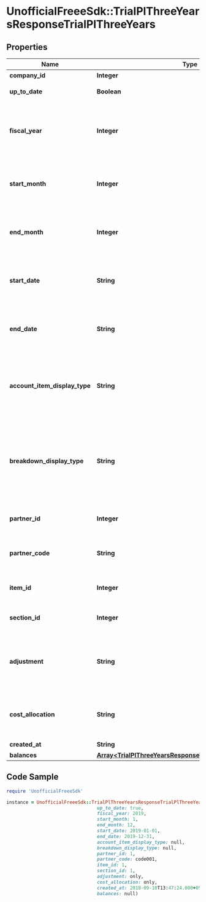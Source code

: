 # UnofficialFreeeSdk::TrialPlThreeYearsResponseTrialPlThreeYears

## Properties

Name | Type | Description | Notes
------------ | ------------- | ------------- | -------------
**company_id** | **Integer** | 事業所ID | 
**up_to_date** | **Boolean** | 集計結果が最新かどうか | 
**fiscal_year** | **Integer** | 会計年度(条件に指定した時、または条件に月、日条件がない時のみ含まれる） | [optional] 
**start_month** | **Integer** | 発生月で絞込：開始会計月(mm)(条件に指定した時のみ含まれる） | [optional] 
**end_month** | **Integer** | 発生月で絞込：終了会計月(mm)(条件に指定した時のみ含まれる） | [optional] 
**start_date** | **String** | 発生日で絞込：開始日(yyyy-mm-dd)(条件に指定した時のみ含まれる） | [optional] 
**end_date** | **String** | 発生日で絞込：終了日(yyyy-mm-dd)(条件に指定した時のみ含まれる） | [optional] 
**account_item_display_type** | **String** | 勘定科目の表示（勘定科目: account_item, 決算書表示:group）(条件に指定した時のみ含まれる） | [optional] 
**breakdown_display_type** | **String** | 内訳の表示（取引先: partner, 品目: item, 部門: section, 勘定科目: account_item）(条件に指定した時のみ含まれる） | [optional] 
**partner_id** | **Integer** | 取引先ID(条件に指定した時のみ含まれる） | [optional] 
**partner_code** | **String** | 取引先コード(条件に指定した時のみ含まれる） | [optional] 
**item_id** | **Integer** | 品目ID(条件に指定した時のみ含まれる） | [optional] 
**section_id** | **Integer** | 部門ID(条件に指定した時のみ含まれる） | [optional] 
**adjustment** | **String** | 決算整理仕訳のみ: only, 決算整理仕訳以外: without(条件に指定した時のみ含まれる） | [optional] 
**cost_allocation** | **String** | 配賦仕訳のみ：only,配賦仕訳以外：without(条件に指定した時のみ含まれる） | [optional] 
**created_at** | **String** | 作成日時 | [optional] 
**balances** | [**Array&lt;TrialPlThreeYearsResponseTrialPlThreeYearsBalances&gt;**](TrialPlThreeYearsResponseTrialPlThreeYearsBalances.md) |  | 

## Code Sample

```ruby
require 'UnofficialFreeeSdk'

instance = UnofficialFreeeSdk::TrialPlThreeYearsResponseTrialPlThreeYears.new(company_id: 1,
                                 up_to_date: true,
                                 fiscal_year: 2019,
                                 start_month: 1,
                                 end_month: 12,
                                 start_date: 2019-01-01,
                                 end_date: 2019-12-31,
                                 account_item_display_type: null,
                                 breakdown_display_type: null,
                                 partner_id: 1,
                                 partner_code: code001,
                                 item_id: 1,
                                 section_id: 1,
                                 adjustment: only,
                                 cost_allocation: only,
                                 created_at: 2018-09-10T13:47:24.000+09:00,
                                 balances: null)
```


